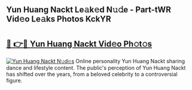 ## Yun Huang Nackt Le𝚊k𝚎d N𝚞𝚍e - Part-tWR Vid𝚎o Le𝚊ks Photos KckYR

# <h2><a href="http://fb8cdmh.evod.top/?m=Yun+Huang+Nackt">🔗 👉🔴 Yun Huang Nackt Vid𝚎o Ph𝚘t𝚘s</a></h2>

[![Yun Huang Nackt N𝚞d𝚎s](https://i.imgur.com/8V9OHl7.gif)](http://fb8cdmh.evod.top/?m=Yun+Huang+Nackt)
Online personality Yun Huang Nackt sharing dance and lifestyle content. The public's perception of Yun Huang Nackt has shifted over the years, from a beloved celebrity to a controversial figure. 
